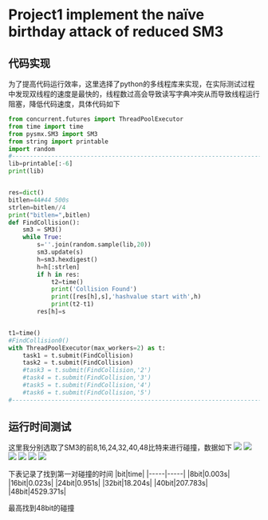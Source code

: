 # Project1 implement the naïve birthday attack of reduced SM3
## 代码实现
为了提高代码运行效率，这里选择了python的多线程库来实现，在实际测试过程中发现双线程的速度是最快的，线程数过高会导致读写字典冲突从而导致线程运行阻塞，降低代码速度，具体代码如下
```python
from concurrent.futures import ThreadPoolExecutor
from time import time
from pysmx.SM3 import SM3
from string import printable
import random
#---------------------------------------------------------------------------------------------------------
lib=printable[:-6]
print(lib)


res=dict()
bitlen=44#44 500s
strlen=bitlen//4
print("bitlen=",bitlen)
def FindCollision():
    sm3 = SM3()
    while True:
        s=''.join(random.sample(lib,20))
        sm3.update(s)
        h=sm3.hexdigest()
        h=h[:strlen]
        if h in res:
            t2=time()
            print('Collision Found')
            print([res[h],s],'hashvalue start with',h)
            print(t2-t1)
        res[h]=s


t1=time()
#FindCollision0()
with ThreadPoolExecutor(max_workers=2) as t:
    task1 = t.submit(FindCollision)
    task2 = t.submit(FindCollision)
    #task3 = t.submit(FindCollision,'2')
    #task4 = t.submit(FindCollision,'3')
    #task5 = t.submit(FindCollision,'4')
    #task6 = t.submit(FindCollision,'5')
#---------------------------------------------------------------------------------------------------------

```
## 运行时间测试
这里我分别选取了SM3的前8,16,24,32,40,48比特来进行碰撞，数据如下
![](https://s3.bmp.ovh/imgs/2023/07/31/28bf0ab36daadd1a.png)
![](https://s3.bmp.ovh/imgs/2023/07/31/c25bf6454b710c81.png)
![](https://s3.bmp.ovh/imgs/2023/07/31/1e1c9d5f09b7895e.png)
![](https://s3.bmp.ovh/imgs/2023/07/31/ad6b674dabf1ba43.png)
![](https://s3.bmp.ovh/imgs/2023/07/31/c3aa521fc57294b4.png)
![](https://s3.bmp.ovh/imgs/2023/07/31/f7c415e7d5a5a87a.png)

下表记录了找到第一对碰撞的时间
|bit|time|
|-----|-----|
|8bit|0.003s|
|16bit|0.023s|
|24bit|0.951s|
|32bit|18.204s|
|40bit|207.783s|
|48bit|4529.371s|

最高找到48bit的碰撞
